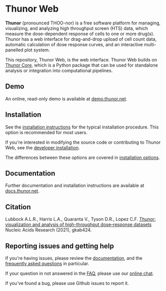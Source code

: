 # Thunor Web

**Thunor** (pronounced THOO-nor) is a free software platform for managing,
visualizing, and analyzing high throughput screen (HTS) data, which measure
the dose-dependent response of cells to one or more
drug(s). Thunor has a web interface for drag-and-drop upload of cell count
data, automatic calculation of dose response curves, and an interactive
multi-panelled plot system.

This repository, Thunor Web, is the web interface. Thunor Web builds on
[Thunor Core](https://github.com/alubbock/thunor), which is a Python package
that can be used for standalone analysis or integration into computational
pipelines.

## Demo

An online, read-only demo is available at
[demo.thunor.net](https://demo.thunor.net).

## Installation

See the [installation instructions](https://docs.thunor.net/full-installation)
for the typical installation procedure. This option is recommended for most users.

If you're interested in modifying the source code or contributing to Thunor
Web, see the [developer installation](https://docs.thunor.net/developer-installation).

The differences between these options are covered in
[installation options](https://docs.thunor.net/installation-options).

## Documentation

Further documentation and installation instructions are available at
[docs.thunor.net](https://docs.thunor.net).

## Citation

Lubbock A.L.R., Harris L.A., Quaranta V., Tyson D.R., Lopez C.F.
[Thunor: visualization and analysis of high-throughput dose–response datasets](https://doi.org/10.1093/nar/gkab424)
Nucleic Acids Research (2021), gkab424.

## Reporting issues and getting help

If you're having issues, please review the [documentation](https://docs.thunor.net),
and the [frequently asked questions](https://docs.thunor.net/faq) in particular.

If your question in not answered in the [FAQ](https://docs.thunor.net/faq), please use our
[online chat](https://gitter.im/thunorweb/Lobby).

If you've found a bug, please use Github issues to report it.
